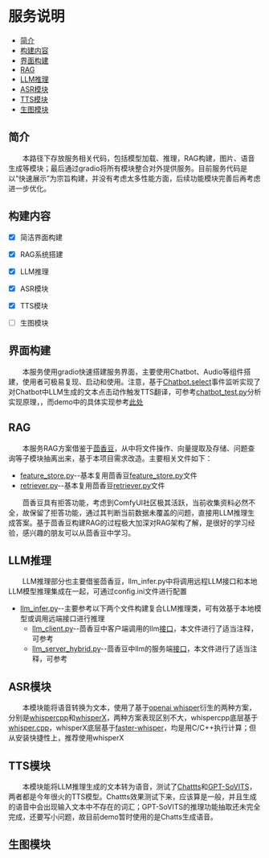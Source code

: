 # 服务说明

- [简介](#简介)
- [构建内容](#构建内容)
- [界面构建](#界面构建)
- [RAG](#RAG)
- [LLM推理](#LLM推理)
- [ASR模块](#ASR模块)
- [TTS模块](#TTS模块)
- [生图模块](#生图模块)

## 简介
&emsp;&emsp;本路径下存放服务相关代码，包括模型加载、推理，RAG构建，图片、语音生成等模块；最后通过gradio将所有模块整合对外提供服务。目前服务代码是以“快速展示”为宗旨构建，并没有考虑太多性能方面，后续功能模块完善后再考虑进一步优化。


## 构建内容
 - [x] 简洁界面构建
 - [x] RAG系统搭建
 - [x] LLM推理
 - [x] ASR模块
 - [x] TTS模块
 - [ ] 生图模块
 
 
## 界面构建
&emsp;&emsp;本服务使用gradio快速搭建服务界面，主要使用Chatbot、Audio等组件搭建，使用者可极易复现、启动和使用。注意，基于[Chatbot.select](https://www.gradio.app/docs/gradio/chatbot#event-listeners)事件监听实现了对Chatbot中LLM生成的文本点击动作触发TTS翻译，可参考[chatbot_test.py](source/chatbot_test.py)分析实现原理，，而demo中的具体实现参考[此处](demo.py#165)

## RAG
&emsp;&emsp;本服务RAG方案借鉴于[茴香豆](https://github.com/InternLM/HuixiangDou)，从中将文件操作、向量提取及存储、问题查询等子模块抽离出来，基于本项目需求改造。主要相关文件如下：
 - [feature_store.py](feature_store.py)--基本复用茴香豆[feature_store.py](https://github.com/InternLM/HuixiangDou/blob/main/huixiangdou/service/feature_store.py)文件
 - [retriever.py](retriever.py)--基本复用茴香豆[retriever.py](https://github.com/InternLM/HuixiangDou/blob/main/huixiangdou/service/retriever.py)文件


&emsp;&emsp;茴香豆具有拒答功能，考虑到ComfyUI社区极其活跃，当前收集资料必然不全，故保留了拒答功能，通过其判断当前数据未覆盖的问题，直接用LLM推理生成答案。基于茴香豆构建RAG的过程极大加深对RAG架构了解，是很好的学习经验，感兴趣的朋友可以从茴香豆中学习。


## LLM推理
&emsp;&emsp;LLM推理部分也主要借鉴茴香豆，llm_infer.py中将调用远程LLM接口和本地LLM模型推理集成在一起，可通过config.ini文件进行配置
 - [llm_infer.py](llm_infer.py)--主要参考以下两个文件构建复合LLM推理类，可有效基于本地模型或调用远端接口进行推理
   - [llm_client.py](source/llm_client.py)--茴香豆中客户端调用的llm[接口](https://github.com/InternLM/HuixiangDou/blob/main/huixiangdou/service/llm_client.py)，本文件进行了适当注释，可参考
   - [llm_server_hybrid.py](source/llm_server_hybrid.py)--茴香豆中llm的服务端[接口](https://github.com/InternLM/HuixiangDou/blob/main/huixiangdou/service/llm_server_hybrid.py)，本文件进行了适当注释，可参考

## ASR模块
&emsp;&emsp;本模块能将语音转换为文本，使用了基于[openai whisper](https://github.com/openai/whisper)衍生的两种方案，分别是[whispercpp](https://github.com/AIWintermuteAI/whispercpp)和[whisperX](https://github.com/m-bain/whisperX)，两种方案表现区别不大，whispercpp底层基于[whisper.cpp](https://github.com/ggerganov/whisper.cpp)，whisperX底层基于[faster-whisper](https://github.com/guillaumekln/faster-whisper)，均是用C/C++执行计算；但从安装快捷性上，推荐使用whisperX

## TTS模块
&emsp;&emsp;本模块能将LLM推理生成的文本转为语音，测试了[Chattts](https://github.com/2noise/ChatTTS)和[GPT-SoVITS](https://github.com/RVC-Boss/GPT-SoVITS)，两者都是今年很火的TTS模型。Chattts效果测试下来，应该算是一般，并且生成的语音中会出现输入文本中不存在的词汇；GPT-SoVITS的推理功能抽取还未完全完成，还要写小问题，故目前demo暂时使用的是Chatts生成语音。


## 生图模块
&emsp;&emsp;